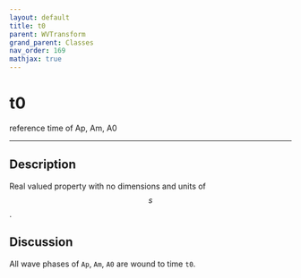```yaml
---
layout: default
title: t0
parent: WVTransform
grand_parent: Classes
nav_order: 169
mathjax: true
---
```


#  t0

reference time of Ap, Am, A0


---

## Description
Real valued property with no dimensions and units of $$s$$.

## Discussion

All wave phases of `Ap`, `Am`, `A0` are wound to time `t0`. 

